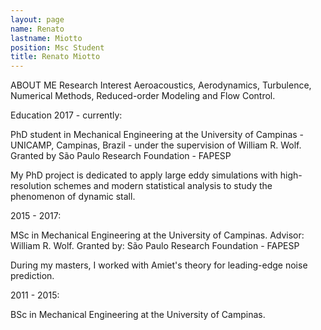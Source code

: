 ```yaml
---
layout: page
name: Renato 
lastname: Miotto
position: Msc Student
title: Renato Miotto
---
```


ABOUT ME
Research Interest
Aeroacoustics, Aerodynamics, Turbulence, Numerical Methods, Reduced-order Modeling and Flow Control.

Education
2017 - currently:

PhD student in Mechanical Engineering at the University of Campinas - UNICAMP, Campinas, Brazil - under the supervision of William R. Wolf. Granted by São Paulo Research Foundation - FAPESP

My PhD project is dedicated to apply large eddy simulations with high-resolution schemes and modern statistical analysis to study the phenomenon of dynamic stall.

2015 - 2017:

MSc in Mechanical Engineering at the University of Campinas. Advisor: William R. Wolf. Granted by: São Paulo Research Foundation - FAPESP

During my masters, I worked with Amiet's theory for leading-edge noise prediction.

2011 - 2015:

BSc in Mechanical Engineering at the University of Campinas.